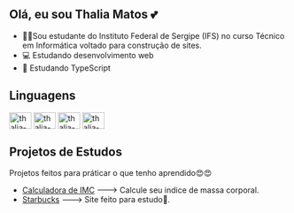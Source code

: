 ## Olá, eu sou Thalia Matos 💕

- 👩‍💻Sou estudante do Instituto Federal de Sergipe (IFS) no curso Técnico em Informática voltado para construção de sites.
- 💻 Estudando desenvolvimento web  
- 📖 Estudando TypeScript 
## Linguagens
<div>
  <img align="center" alt="thalia-css" height="30" width="40" src="https://cdn.jsdelivr.net/gh/devicons/devicon@latest/icons/css3/css3-original.svg" />
  <img align="center" alt="thalia-css" height="30" width="40" src="https://cdn.jsdelivr.net/gh/devicons/devicon@latest/icons/html5/html5-original.svg" />
  <img align="center" alt="thalia-css" height="30" width="40" src="https://cdn.jsdelivr.net/gh/devicons/devicon@latest/icons/javascript/javascript-original.svg" />
  <img align="center" alt="thalia-css" height="30" width="40" src="https://cdn.jsdelivr.net/gh/devicons/devicon@latest/icons/typescript/typescript-original.svg" />          
</div>

## Projetos de Estudos
Projetos feitos para práticar o que tenho aprendido😍😍

- [Calculadora de IMC]() ---> Calcule seu indice de massa corporal.
- [Starbucks](https://thaliamatos.github.io/site-estudo-starbucks/) ---> Site feito para estudo📖.

